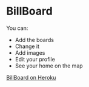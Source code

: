 # BillBoard

You can:
* Add the boards
* Change it
* Add images
* Edit your profile
* See your home on the map

[BillBoard on Heroku](http://mybillboard.herokuapp.com/)